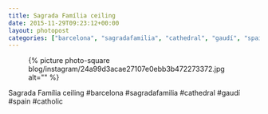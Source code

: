 ```yaml
---
title: Sagrada Família ceiling
date: 2015-11-29T09:23:12+00:00
layout: photopost
categories: ["barcelona", "sagradafamilia", "cathedral", "gaudí", "spain", "catholic", "photos", "instagram"]
---
```


<figure class="photo photo--square">
  {% picture photo-square blog/instagram/24a99d3acae27107e0ebb3b472273372.jpg alt="" %}
</figure>

Sagrada Família ceiling
#barcelona #sagradafamilia #cathedral #gaudí #spain #catholic
